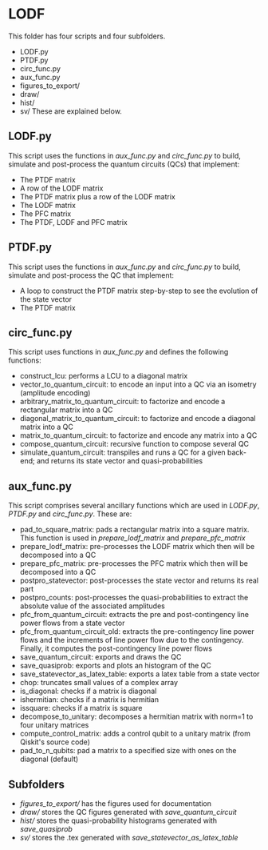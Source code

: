 # LODF
This folder has four scripts and four subfolders.
- LODF.py
- PTDF.py
- circ_func.py
- aux_func.py
- figures_to_export/
- draw/
- hist/
- sv/
These are explained below.
  
## LODF.py
This script uses the functions in _aux_func.py_ and _circ_func.py_ to build, simulate and post-process the quantum circuits (QCs) that implement:
- The PTDF matrix
- A row of the LODF matrix
- The PTDF matrix plus a row of the LODF matrix
- The LODF matrix
- The PFC matrix
- The PTDF, LODF and PFC matrix 
  
## PTDF.py
This script uses the functions in _aux_func.py_ and _circ_func.py_ to build, simulate and post-process the QC that implement:
- A loop to construct the PTDF matrix step-by-step to see the evolution of the state vector
- The PTDF matrix

## circ_func.py
This script uses functions in _aux_func.py_ and defines the following functions:
- construct_lcu: performs a LCU to a diagonal matrix
- vector_to_quantum_circuit: to encode an input into a QC via an isometry (amplitude encoding)
- arbitrary_matrix_to_quantum_circuit: to factorize and encode a rectangular matrix into a QC
- diagonal_matrix_to_quantum_circuit: to factorize and encode a diagonal matrix into a QC
- matrix_to_quantum_circuit: to factorize and encode any matrix into a QC
- compose_quantum_circuit: recursive function to compose several QC
- simulate_quantum_circuit: transpiles and runs a QC for a given back-end; and returns its state vector and quasi-probabilities

## aux_func.py
This script comprises several ancillary functions which are used in _LODF.py_, _PTDF.py_ and _circ_func.py_. These are:
- pad_to_square_matrix: pads a rectangular matrix into a square matrix. This function is used in _prepare_lodf_matrix_ and _prepare_pfc_matrix_
- prepare_lodf_matrix: pre-processes the LODF matrix which then will be decomposed into a QC
- prepare_pfc_matrix: pre-processes the PFC matrix which then will be decomposed into a QC
- postpro_statevector: post-processes the state vector and returns its real part
- postpro_counts: post-processes the quasi-probabilities to extract the absolute value of the associated amplitudes
- pfc_from_quantum_circuit: extracts the pre and post-contingency line power flows from a state vector
- pfc_from_quantum_circuit_old: extracts the pre-contingency line power flows and the increments of line power flow due to the contingency. Finally, it computes the post-contingency line power flows
- save_quantum_circuit: exports and draws the QC
- save_quasiprob: exports and plots an histogram of the QC
- save_statevector_as_latex_table: exports a latex table from a state vector
- chop: truncates small values of a complex array
- is_diagonal: checks if a matrix is diagonal
- ishermitian: checks if a matrix is hermitian
- issquare: checks if a matrix is square
- decompose_to_unitary: decomposes a hermitian matrix with norm=1 to four unitary matrices
- compute_control_matrix: adds a control qubit to a unitary matrix (from Qiskit's source code)
- pad_to_n_qubits: pad a matrix to a specified size with ones on the diagonal (default)

## Subfolders
- _figures_to_export/_ has the figures used for documentation
- _draw/_ stores the QC figures generated with _save_quantum_circuit_
- _hist/_ stores the quasi-probability histograms generated with _save_quasiprob_
- _sv/_ stores the .tex generated with _save_statevector_as_latex_table_
